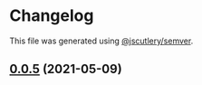 # Changelog

This file was generated using [@jscutlery/semver](https://github.com/jscutlery/semver).

## [0.0.5](https://github.com/macneib/cicd/compare/v0.0.4...v0.0.5) (2021-05-09)
